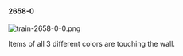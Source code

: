 #### 2658-0
![train-2658-0-0.png](https://github.com/lil-lab/nlvr/raw/master/nlvr/train/images/29/train-2658-0-0.png "train-2658-0-0.png")

Items of all 3 different colors are touching the wall.